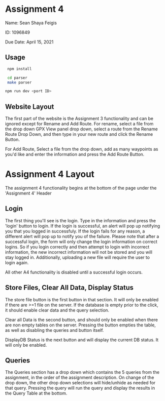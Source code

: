 # Assignment 4

Name: Sean Shaya Feigis 

ID: 1096849

Due Date: April 15, 2021

## Usage

```bash
 npm install
```

```bash
 cd parser
 make parser
```

```bash
npm run dev <port ID>
```

## Website Layout

The first part of the website is the Assignment 3 functionality and can be ignored except for Rename and Add Route. For rename, select a file from the drop down GPX View panel drop down, select a route from the Rename Route Drop Down, and then type in your new route and click the Rename Button. 

For Add Route, Select a file from the drop down, add as many waypoints as you'd like and enter the information and press the Add Route Button.

# Assignment 4 Layout

The assignment 4 functionality begins at the bottom of the page under the 'Assignment 4' Header

## Login

The first thing you'll see is the login. Type in the information and press the 'login' button to login. If the login is successful, an alert will pop up notifying you that you logged in successfuly. If the login fails for any reason, a different alert will pop up to notify you of the failure. 
Please note that after a successful login, the form will only change the login information on correct logins. So if you login correctly and then attempt to login with incorrect information, the new incorrect information will not be stored and you will stay logged in. 
Additionally, uploading a new file will require the user to login again. 

All other A4 functionality is disabled until a successful login occurs.

## Store Files, Clear All Data, Display Status

The store file button is the first button in that section. It will only be enabled if there are >=1 file on the server. If the database is empty prior to the click, it should enable clear data and the query selection.

Clear all Data is the second button, and should only be enabled when there are non empty tables on the server. Pressing the button empties the table, as well as disabling the queries and button itself.

DisplayDB Status is the next button and will display the current DB status. It will only be enabled.

## Queries

The Queries section has a drop down which contains the 5 queries from the assignment, in the order of the assignment description. On change of the drop down, the other drop down selections will hide/unhide as needed for that query. Pressing the query will run the query and display the results in the Query Table at the bottom.



